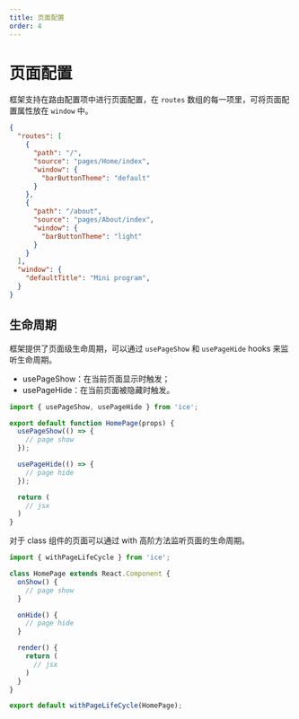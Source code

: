 ```yaml
---
title: 页面配置
order: 4
---
```


# 页面配置

框架支持在路由配置项中进行页面配置，在 `routes` 数组的每一项里，可将页面配置属性放在 `window` 中。

```json
{
  "routes": [
    {
      "path": "/",
      "source": "pages/Home/index",
      "window": {
        "barButtonTheme": "default"
      }
    },
    {
      "path": "/about",
      "source": "pages/About/index",
      "window": {
        "barButtonTheme": "light"
      }
    }
  ],
  "window": {
    "defaultTitle": "Mini program",
  }
}
```

## 生命周期

框架提供了页面级生命周期，可以通过 `usePageShow` 和 `usePageHide` hooks 来监听生命周期。

- usePageShow：在当前页面显示时触发；
- usePageHide：在当前页面被隐藏时触发。

```ts
import { usePageShow, usePageHide } from 'ice';

export default function HomePage(props) {
  usePageShow(() => {
    // page show
  });

  usePageHide(() => {
    // page hide
  });

  return (
    // jsx
  )
}
```

对于 class 组件的页面可以通过 with 高阶方法监听页面的生命周期。

```ts
import { withPageLifeCycle } from 'ice';

class HomePage extends React.Component {
  onShow() {
    // page show
  }

  onHide() {
    // page hide
  }

  render() {
    return (
      // jsx
    )
  }
}

export default withPageLifeCycle(HomePage);
```
